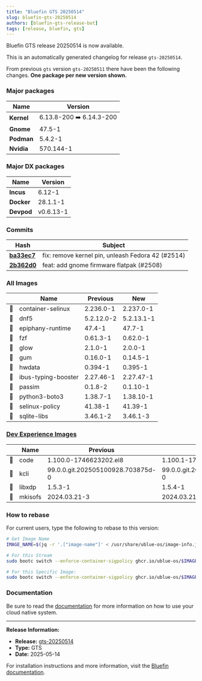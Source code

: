 ```yaml
---
title: "Bluefin GTS 20250514"
slug: bluefin-gts-20250514
authors: [bluefin-gts-release-bot]
tags: [release, bluefin, gts]
---
```


Bluefin GTS release 20250514 is now available.

<!--truncate-->

This is an automatically generated changelog for release `gts-20250514`.

From previous `gts` version `gts-20250511` there have been the following changes. **One package per new version shown.**

### Major packages

| Name       | Version                  |
| ---------- | ------------------------ |
| **Kernel** | 6.13.8-200 ➡️ 6.14.3-200 |
| **Gnome**  | 47.5-1                   |
| **Podman** | 5.4.2-1                  |
| **Nvidia** | 570.144-1                |

### Major DX packages

| Name       | Version   |
| ---------- | --------- |
| **Incus**  | 6.12-1    |
| **Docker** | 28.1.1-1  |
| **Devpod** | v0.6.13-1 |

### Commits

| Hash                                                                                               | Subject                                           |
| -------------------------------------------------------------------------------------------------- | ------------------------------------------------- |
| **[ba33ec7](https://github.com/ublue-os/bluefin/commit/ba33ec7d628a4b5bede3ef8d539ff2fba122f3b8)** | fix: remove kernel pin, unleash Fedora 42 (#2514) |
| **[2b362d0](https://github.com/ublue-os/bluefin/commit/2b362d0a37de395fc5470aad92238ec72788bad4)** | feat: add gnome firmware flatpak (#2508)          |

### All Images

|     | Name                | Previous   | New        |
| --- | ------------------- | ---------- | ---------- |
| 🔄  | container-selinux   | 2.236.0-1  | 2.237.0-1  |
| 🔄  | dnf5                | 5.2.12.0-2 | 5.2.13.1-1 |
| 🔄  | epiphany-runtime    | 47.4-1     | 47.7-1     |
| 🔄  | fzf                 | 0.61.3-1   | 0.62.0-1   |
| 🔄  | glow                | 2.1.0-1    | 2.0.0-1    |
| 🔄  | gum                 | 0.16.0-1   | 0.14.5-1   |
| 🔄  | hwdata              | 0.394-1    | 0.395-1    |
| 🔄  | ibus-typing-booster | 2.27.46-1  | 2.27.47-1  |
| 🔄  | passim              | 0.1.8-2    | 0.1.10-1   |
| 🔄  | python3-boto3       | 1.38.7-1   | 1.38.10-1  |
| 🔄  | selinux-policy      | 41.38-1    | 41.39-1    |
| 🔄  | sqlite-libs         | 3.46.1-2   | 3.46.1-3   |

### [Dev Experience Images](https://docs.projectbluefin.io/bluefin-dx)

|     | Name    | Previous                          | New                               |
| --- | ------- | --------------------------------- | --------------------------------- |
| 🔄  | code    | 1.100.0-1746623202.el8            | 1.100.1-1746807140.el8            |
| 🔄  | kcli    | 99.0.0.git.202505100928.703875d-0 | 99.0.0.git.202505130812.fe90333-0 |
| 🔄  | libxdp  | 1.5.3-1                           | 1.5.4-1                           |
| 🔄  | mkisofs | 2024.03.21-3                      | 2024.03.21-5                      |

### How to rebase

For current users, type the following to rebase to this version:

```bash
# Get Image Name
IMAGE_NAME=$(jq -r '.["image-name"]' < /usr/share/ublue-os/image-info.json)

# For this Stream
sudo bootc switch --enforce-container-sigpolicy ghcr.io/ublue-os/$IMAGE_NAME:gts

# For this Specific Image:
sudo bootc switch --enforce-container-sigpolicy ghcr.io/ublue-os/$IMAGE_NAME:gts-20250514
```

### Documentation

Be sure to read the [documentation](https://docs.projectbluefin.io/) for more information
on how to use your cloud native system.

---

**Release Information:**

- **Release:** [gts-20250514](https://github.com/ublue-os/bluefin/releases/tag/gts-20250514)
- **Type:** GTS
- **Date:** 2025-05-14

For installation instructions and more information, visit the [Bluefin documentation](https://docs.projectbluefin.io/).
